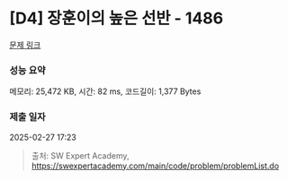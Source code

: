 # [D4] 장훈이의 높은 선반 - 1486 

[문제 링크](https://swexpertacademy.com/main/code/problem/problemDetail.do?contestProbId=AV2b7Yf6ABcBBASw) 

### 성능 요약

메모리: 25,472 KB, 시간: 82 ms, 코드길이: 1,377 Bytes

### 제출 일자

2025-02-27 17:23



> 출처: SW Expert Academy, https://swexpertacademy.com/main/code/problem/problemList.do